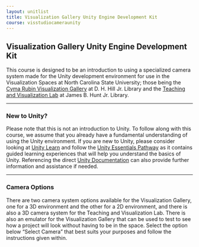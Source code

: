 ```yaml
---
layout: unitlist
title: Visualization Gallery Unity Engine Development Kit
course: visstudiocameraunity
---
```


## Visualization Gallery Unity Engine Development Kit

This course is designed to be an introduction to using a specialized camera system made for the Unity development environment for use in the Visualization Spaces at North Carolina State University; those being the [Cyma Rubin Visualization Gallery](https://www.lib.ncsu.edu/spaces/visualization-studio) at D. H. Hill Jr. Library and the [Teaching and Visualization Lab](https://www.lib.ncsu.edu/spaces/teaching-and-visualization-lab) at James B. Hunt Jr. Library.

---

### New to Unity?

Please note that this is not an introduction to Unity. To follow along with this course, we assume that you already have a fundamental understanding of using the Unity environment. If you are new to Unity, please consider looking at [Unity Learn](https://learn.unity.com/) and follow the [Unity Essentials Pathway](https://learn.unity.com/pathway/unity-essentials) as it contains guided learning experiences that will help you understand the basics of Unity. Referencing the direct [Unity Documentation](https://docs.unity3d.com/Manual/index.html) can also provide further information and assistance if needed.

---

### Camera Options

There are two camera system options available for the Visualization Gallery, one for a 3D environment and the other for a 2D environment, and there is also a 3D camera system for the Teaching and Visualization Lab. There is also an emulator for the Visualization Gallery that can be used to test to see how a project will look without having to be in the space. Select the option below “Select Camera” that best suits your purposes and follow the instructions given within.
